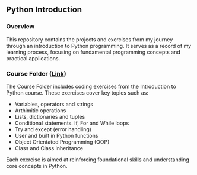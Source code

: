## Python Introduction

### Overview
This repository contains the projects and exercises from my journey through an introduction to Python programming. It serves as a record of my learning process, focusing on fundamental programming concepts and practical applications.

### Course Folder ([Link](https://github.com/soyfish/Python-introduction/tree/main/Course))
The Course Folder includes coding exercises from the Introduction to Python course. These exercises cover key topics such as:

* Variables, operators and strings
* Arthimitic operations
* Lists, dictionaries and tuples
* Conditional statements. If, For and While loops
* Try and except (error handling)
* User and built in Python functions
* Object Orientated Programming (OOP)
* Class and Class Inheritance

Each exercise is aimed at reinforcing foundational skills and understanding core concepts in Python.
